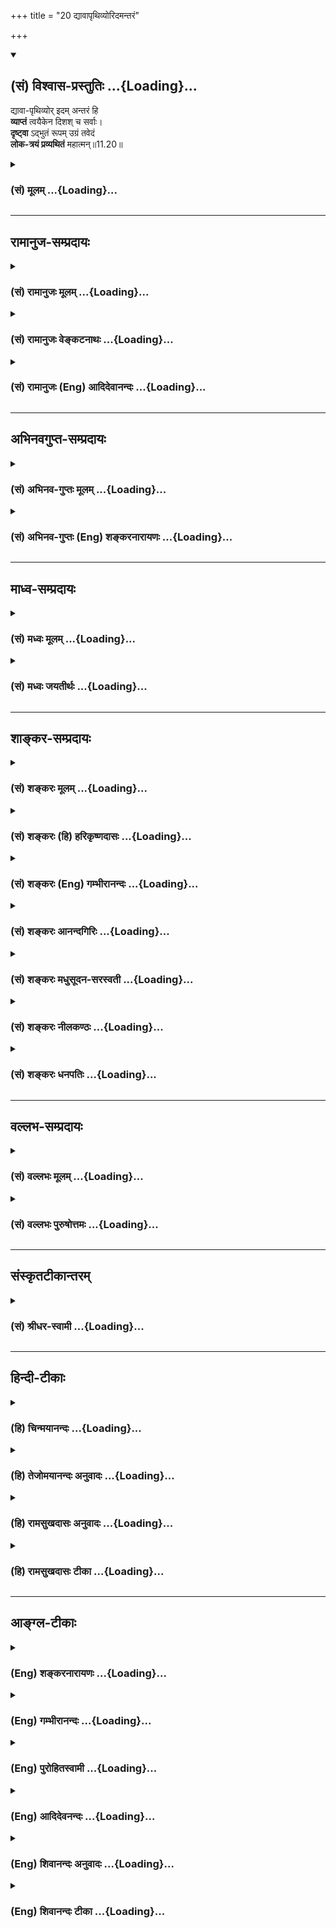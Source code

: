+++
title = "20 द्यावापृथिव्योरिदमन्तरं"

+++
<div class="js_include" newlevelforh1="2" title="(सं) विश्वास-प्रस्तुतिः" unfilled url="/purANam_vaiShNavam/mahAbhAratam/06-bhIShma-parva/03-bhagavad-gItA-parva/saMskRtam/vishvAsa-prastutiH/11_vishva-rUpa-darshana/20_dyAvApRthivyorida.md">
<details open><summary><h2>(सं) विश्वास-प्रस्तुतिः ...{Loading}...</h2></summary>

द्यावा-पृथिव्योर् इदम् अन्तरं हि  
**व्याप्तं** त्वयैकेन दिशश् च सर्वाः।  
**दृष्ट्वा** ऽद्भुतं रूपम् उग्रं तवेदं  
**लोक-त्रयं प्रव्यथितं** महात्मन्॥11.20॥
</details>
</div>
<div class="js_include collapsed" newlevelforh1="3" title="(सं) मूलम्" unfilled url="/purANam_vaiShNavam/mahAbhAratam/06-bhIShma-parva/03-bhagavad-gItA-parva/saMskRtam/mUlam/11_vishva-rUpa-darshana/20_dyAvApRthivyorida.md">
<details><summary><h3>(सं) मूलम् ...{Loading}...</h3></summary>

द्यावापृथिव्योरिदमन्तरं हि  
व्याप्तं त्वयैकेन दिशश्च सर्वाः।  
दृष्ट्वाऽद्भुतं रूपमुग्रं तवेदं  
लोकत्रयं प्रव्यथितं महात्मन्।।11.20।।
</details>
</div>


_________________
## रामानुज-सम्प्रदायः
<div class="js_include collapsed" newlevelforh1="3" title="(सं) रामानुजः मूलम्" unfilled url="/purANam_vaiShNavam/mahAbhAratam/06-bhIShma-parva/03-bhagavad-gItA-parva/saMskRtam/rAmAnujaH/mUlam/11_vishva-rUpa-darshana/20_dyAvApRthivyorida.md">
<details><summary><h3>(सं) रामानुजः मूलम् ...{Loading}...</h3></summary>

।।11.20।। द्युशब्दः पृथिवीशब्दश्च उभौ उपरितनानाम् अधस्तनानां च लोकानां
प्रदर्शनार्थौ; **द्यावापृथिव्योः अन्तरम्** अवकाशः; यस्मिन् अवकाशे सर्वे
लोकाः तिष्ठन्ति; सर्वः अयम् अवकाशः **दिशश्च सर्वाः त्वया एकेन**
व्याप्ताः।**दृष्ट्वा** अद्भूतं रूपम् **उग्रं तव इदम्**
अनन्तायामविस्तारम् अत्यद्भुतम् **अति उग्रं तव रूपं** दृष्ट्वा **लोकत्रयं
प्रव्यथितम्** -- युद्धदिदृक्षया आगतेषु
ब्रह्मादिदेवासुरपितृगणसिद्धगन्धर्वयक्षराक्षसेषु
प्रतिकूलानुकूलमध्यस्थरूपं लोकत्रयं सर्वं प्रव्यथितम्; अत्यन्तभीतम्
**महात्मन्** अपरिच्छेद्यमनोवृत्ते। ऐतेषाम् अपि अर्जुनस्य इव
विश्वाश्रयरूपसाक्षात्कारसाधनं दिव्यं चक्षुः भगवता दत्तम्। किमर्थम् इति
चेत् अर्जुनाय स्वैश्वर्यं सर्वं प्रदर्शयितुम् अत इदम् उच्यते --
दृष्ट्वाद्भुतं रूपमुग्रं तवेदं लोकत्रयं प्रव्यथितं महात्मन् इति।

</details>
</div>
<div class="js_include collapsed" newlevelforh1="3" title="(सं) रामानुजः वेङ्कटनाथः" unfilled url="/purANam_vaiShNavam/mahAbhAratam/06-bhIShma-parva/03-bhagavad-gItA-parva/saMskRtam/rAmAnujaH/venkaTanAthaH/11_vishva-rUpa-darshana/20_dyAvApRthivyorida.md">
<details><summary><h3>(सं) रामानुजः वेङ्कटनाथः ...{Loading}...</h3></summary>

  
  
।।11.20।। एवम्भूतमिति अत्युग्ररूपमित्यर्थः। प्रव्यथितविशेषणानुसारेण
लोकशब्दोऽत्र जनविषय इत्याह -- देवादय इति। दृष्ट्वा लोकाः
प्रव्यथितास्तथाऽहम् \[11।23\] इति वक्ष्यमाणावेक्षणेनअहं चेत्युक्तम्।
अनन्तत्वस्य बहुशोऽभिहितत्वादवच्छिन्नलोकद्वयव्याप्तिवचनं
तदुपलक्षितलोकवर्गद्वयप्रदर्शनार्थमित्यभिप्रायेणाहद्युशब्द
इति। अन्तरमवकाशावधिपरिधानान्तर्धिभेदतादर्थ्ये \[अमरः3।3।186\]
इत्यनेकार्थान्तरशब्दस्य प्रस्तुतानुगुणमर्थमाहअवकाश इति।
शक्तिविशेषादिवशात्सप्रतिघत्वविरोधाद्यभावाभिप्रायेणावकाशं
विवृण्वन्विपण्डितार्थमाहयस्मिन्निति। अनन्तायामविस्तारमिति
पूर्वोक्तस्यानुकर्षणम्। अयमभिप्रायः -- पूर्वापरवाक्ययोर्विग्रहेकविषयतया
मध्ये स्वरूपव्याप्तिकथनप्रयोजनाभावाद्विग्रहस्य चातिमहत्त्वेन
कण्ठोक्तत्वात्तद्विषयोऽयं व्याप्तिव्यपदेश इति। नात्र लोकत्रयशब्देन
पृथिव्यादिकं विवक्षितम्; तत्र प्रव्यथितत्ववचनायोगात्। अतोमञ्चाः
क्रोशन्ति इतिवत्तद्वर्तिनः प्राणिनो वक्तव्याः। ततश्च लक्षणातोऽपि
लोकशब्दस्यैव मुख्यत्वेन जनविषयत्वं वरम्। जनस्य त्रित्वं च
शत्रुमित्रोदासीनरूपेण सुप्रसिद्धम् तस्य च सर्वस्य जनस्यात्र समवायो
युद्धदिदृक्षया सिद्धः अत एव लोकत्रयवर्तिकतिपयपुरुषव्यथादर्शनेन
लोकत्रयनिर्देश इति न भ्रमितव्यम् नापीदमर्जुनस्योत्प्रेक्षणं; दृष्टस्यैव
सर्वस्य वचनात् तदेतदाह -- युद्धेति। अत्र देवासुरादिग्रहणं
मानुषव्यवच्छेदार्थं; युद्धायागतानां सर्वेषां भगवद्विग्रहादर्शनात्।
सोपसर्गस्य धातोर्विवक्षितमाह -- अत्यन्तभीतमिति। महात्मशब्दस्य
गम्भीरबुद्धिविशेषवत्सु प्रसिद्धत्वात्;
विग्रहस्योग्रत्ववदाशयापरिच्छेदस्यापि भयहेतुत्वादत्रायमेवार्थ उचित
इत्यभिप्रायेणाहअपरिच्छेद्येति। ननुदर्शयामास पार्थाय \[11।9\] इति
ह्युपक्रान्तम् तत्कथं देवासुरादीनामपि मानुषवन्मांसचक्षुषां
भगवद्विग्रहसाक्षात्कार उच्यते इत्यत्राह -- एतेषामपीति। अर्जुनस्य
शिष्यभूतस्यात्यन्तोपसन्नस्य निरतिशयभक्तेः स्वविग्रहप्रकाशनं प्राप्तम्
तदर्थं च तस्यैव दिव्यचक्षुर्दत्तम् वक्ष्यति चदेवा अप्यस्य रूपस्य नित्यं
दर्शनकाङ्क्षिणः \[11।52\] इति अतः सामान्येन सर्वस्य जनस्य
दिव्यचक्षुःप्रदाने कारणं न पश्याम इत्यभिप्रायेण शङ्कते -- किमर्थमिति।
परिहरति -- अर्जुनायेति। देवादीनामपि
दिदृक्षासम्भवात्सर्वेषामवतारसाक्षात्कारवत्सुकृतविपाकसन्निपातात्क्षुद्राणामिव
महतामपि भयावहत्वादिना निरङ्कुशैश्वर्यप्रकाशनेन प्रकृतोपयोगाच्च
दिव्यचक्षुर्दानमिति भावः। तदेवार्जुनवाक्येन संवादयति -- अत इदमिति।  
  

</details>
</div>
<div class="js_include collapsed" newlevelforh1="3" title="(सं) रामानुजः (Eng) आदिदेवानन्दः" unfilled url="/purANam_vaiShNavam/mahAbhAratam/06-bhIShma-parva/03-bhagavad-gItA-parva/saMskRtam/rAmAnujaH/english/AdidevAnandaH/11_vishva-rUpa-darshana/20_dyAvApRthivyorida.md">
<details><summary><h3>(सं) रामानुजः (Eng) आदिदेवानन्दः ...{Loading}...</h3></summary>

11.20 The terms, 'heaven and earth,' imply all the upper and lower worlds. The 'Antara', or that between heaven and earth, denotes the space between them in which are located all the worlds. You alone pervade all the space and all the arters. 'Beholding Your marvellous and teriible form,' beholding Your form of infinite length and extent,
marvellous and terrible, the three worlds are trembling. Gods headed by Brahma, the Asuras, the manes, the Siddhas, the Gandharvas, the Yaksas,
and Raksasas have come with a desire to see the battle. All the 'three worlds' consisting of these friendly, antagonistic and neutral beings are extremely frightened. 'Mahatman' means one, the dimension of whose mind has no limits. It has to be understood that like Arjuna, other beings also were granted by the Lord the divine eye capable of directly perceiving the Form which supports the universe. If it be asked why, the reply is that it was for demonstrating to Arjuna His sovereignty. Hence it is stated here: 'Beholding Your marvellous and terrible form, O Mahatman, the three worlds are greatly overwhelmed with fear.'

</details>
</div>


_________________
## अभिनवगुप्त-सम्प्रदायः
<div class="js_include collapsed" newlevelforh1="3" title="(सं) अभिनव-गुप्तः मूलम्" unfilled url="/purANam_vaiShNavam/mahAbhAratam/06-bhIShma-parva/03-bhagavad-gItA-parva/saMskRtam/abhinava-guptaH/mUlam/11_vishva-rUpa-darshana/20_dyAvApRthivyorida.md">
<details><summary><h3>(सं) अभिनव-गुप्तः मूलम् ...{Loading}...</h3></summary>

।।11.20।। No commentary.  
  

</details>
</div>
<div class="js_include collapsed" newlevelforh1="3" title="(सं) अभिनव-गुप्तः (Eng) शङ्करनारायणः" unfilled url="/purANam_vaiShNavam/mahAbhAratam/06-bhIShma-parva/03-bhagavad-gItA-parva/saMskRtam/abhinava-guptaH/english/shankaranArAyaNaH/11_vishva-rUpa-darshana/20_dyAvApRthivyorida.md">
<details><summary><h3>(सं) अभिनव-गुप्तः (Eng) शङ्करनारायणः ...{Loading}...</h3></summary>

11.20 Sri Abhinavagupta did not comment upon this sloka.

</details>
</div>


_________________
## माध्व-सम्प्रदायः
<div class="js_include collapsed" newlevelforh1="3" title="(सं) मध्वः मूलम्" unfilled url="/purANam_vaiShNavam/mahAbhAratam/06-bhIShma-parva/03-bhagavad-gItA-parva/saMskRtam/madhvaH/mUlam/11_vishva-rUpa-darshana/20_dyAvApRthivyorida.md">
<details><summary><h3>(सं) मध्वः मूलम् ...{Loading}...</h3></summary>

।।11.20।। मातापित्रोरन्तरङ्गः स एकः; रूपेण चान्यैः सर्वगतः स एकः इति
वारुणश्रुतेरेकेनैव द्यावापृथिव्योरन्तरं व्याप्तो भवति। पश्य मे पार्थ
रूपाणि \[1।6।18\] इति बहूनि रूपाणि प्रतिज्ञातानि मातापितरौ च
पृथिवीद्यावौ। मा नो माता पृथिवी दुर्मतौ धात् मधु द्यौरस्तु नः पिता
\[ऋक्सं.बृ.उ.6।3।6\] इत्यादिप्रयोगात्। न तु नियमतो भयप्रदं तत्स्वरूपम्।
नारदस्य तदभावात्। केषाञ्चित्तथा दर्शयति भगवान् -- प्रियन्ति केचित्तस्य
रूपस्य दृष्टौ बिभेति कश्चिदभ्यसे सर्वतृप्तिः इति वारुणशाखायाम्। न तु तं
सर्वे पश्यन्ति। अदृष्ट्वाऽपि तान्निरूप्य भयेन द्रष्टुस्तथा प्रतिभाति।
तथा च गौतमखिलेषु -- दृष्ट्वा देवं मोदमाना अदृष्ट्वाऽप्येतद्भयाद्बिभ्यतो
दृष्टवत्ते। पश्यन्ति ते न्यस्तचक्षुर्मुखांस्तु तस्मिन्नेवैते मनसो
गतत्वात् इति।

</details>
</div>
<div class="js_include collapsed" newlevelforh1="3" title="(सं) मध्वः जयतीर्थः" unfilled url="/purANam_vaiShNavam/mahAbhAratam/06-bhIShma-parva/03-bhagavad-gItA-parva/saMskRtam/madhvaH/jayatIrthaH/11_vishva-rUpa-darshana/20_dyAvApRthivyorida.md">
<details><summary><h3>(सं) मध्वः जयतीर्थः ...{Loading}...</h3></summary>

।।11.20।। द्यावापृथिव्योरिदमन्तरं हि इत्यत्रत्वया इत्यनेनैवैकत्वस्य
सिद्धत्वात्एकेन इति व्यर्थमित्यतः प्रमाणपूर्वकं तदभिप्रायमाह --
**मातापि**त्रोरिति। बहुत्वेऽपि स एकोऽभिन्नः अनेनदिशश्च सर्वाः
रूपान्तरैरित्युक्तं भवति। तदयुक्तम्। विश्वरूपस्यद्रष्टुमिच्छामि ते रूपं
\[11।3\] इत्यादिना एकत्वावगतेरित्यत आह **पश्येति**। ऐक्यापेक्षयैकवचनमिति
भावः। मातापित्रोः इति श्रुतिः प्रकृतानुपयोगिनी कथमुदाहृताद्यावापृथिव्योः
इत्यनभिधानादित्यत आह -- **मातापितरौ चेति**। माता पृथिवी;
नोऽस्मान्दुर्मतौ माधात् न दध्यात्। नोऽस्माकं मधु
सुखहेतुरस्तु। दृष्ट्वाऽद्भुतं इत्यादिना विश्वरूपदर्शनस्य
भयहेतुत्वमुच्यते। तन्न सर्वेषां सर्वदा; किन्तु
केषाञ्चित्कारणविशेषात्कदाचिदेवेति सप्रमाणकं तदभिप्रायमाह -- **न
त्वि**ति। अभ्यसेऽभ्यासे सति सर्वेषां तृप्तिरानन्द एवेत्यर्थः। एवं
तद्दर्शनस्य भयहेतुत्वनियमाभावमभिधाय लोकत्रयस्य दर्शनाभावं चाह -- **न
त्वि**ति। किन्तु त्रिलोकेषु स्थितैर्भक्तैरित्युक्तप्रकारेण कैश्चिदेव।
तदभिप्रायश्च लोकत्रयशब्द इति भावः। प्रकारान्तरेणलोकत्रयं
इत्यस्याभिप्रायमाह -- **अदृष्ट्वाऽपीति**। विश्वरूपदर्शनार्थं यतमानानां
लोकत्रयस्थानां पुंसां तददृष्ट्वाऽपि चेतसि निरूप्य स्थितानां भये जाते सति
तद्द्रष्टुरर्जुनस्य तथाऽहमिवैतेऽपि दृष्ट्वा बिभ्यतीति
प्रतिभातीत्यतःलोकत्रयं दृष्ट्वा प्रव्यथितं इत्याहेत्यर्थः। अत्र
श्रुतिसम्मतिमाह -- **दृष्ट्वेति**। देवं विश्वरूपं दृष्ट्वा मोदमानास्त
एतेऽर्जुनादयस्तद्ध्यायिनः पश्यन्ति। कथम्भूतान् अदृष्ट्वापि
तन्निरूप्यैतद्भयाद्बिभ्यतो भयचिह्नवतस्तस्मिन्नेव विश्वरूपे मनसो
गतत्वात्तन्न्यस्तचक्षुर्मुखांश्च दृष्टवत् दृष्टवन्त इवेत्यर्थः।

</details>
</div>


_________________
## शाङ्कर-सम्प्रदायः
<div class="js_include collapsed" newlevelforh1="3" title="(सं) शङ्करः मूलम्" unfilled url="/purANam_vaiShNavam/mahAbhAratam/06-bhIShma-parva/03-bhagavad-gItA-parva/saMskRtam/shankaraH/mUlam/11_vishva-rUpa-darshana/20_dyAvApRthivyorida.md">
<details><summary><h3>(सं) शङ्करः मूलम् ...{Loading}...</h3></summary>

।।11.20।। --,**द्यावापृथिव्योः इदम् अन्तरं हि** अन्तरिक्षं **व्याप्तं
त्वया एकेन** विश्वरूपधरेण **दिशश्च सर्वाः** व्याप्ताः। **दृष्ट्वा**
उपलभ्य **अद्भुतं** विस्मापकं **रूपम् इदं तव उग्रं** क्रूरं लोकानां त्रयं
**लोकत्रयं प्रव्यथितं** भीतं प्रचलितं वा हे **महात्मन्**
अक्षुद्रस्वभाव।।  
  
अथ अधुना पुरा यद्वा जयेम यदि वा नो जयेयुः (गीता 2।6) इति अर्जुनस्य यः
संशयः आसीत्; तन्निर्णयाय पाण्डवजयम् ऐकान्तिकं दर्शयामि इति प्रवृत्तो
भगवान्। तं पश्यन् आह --,किञ्च --,

</details>
</div>
<div class="js_include collapsed" newlevelforh1="3" title="(सं) शङ्करः (हि) हरिकृष्णदासः" unfilled url="/purANam_vaiShNavam/mahAbhAratam/06-bhIShma-parva/03-bhagavad-gItA-parva/saMskRtam/shankaraH/hindI/harikRShNadAsaH/11_vishva-rUpa-darshana/20_dyAvApRthivyorida.md">
<details><summary><h3>(सं) शङ्करः (हि) हरिकृष्णदासः ...{Loading}...</h3></summary>

।।11.20।। एकमात्र आप विश्वरूपधारी परमेश्वरसे ही यह स्वर्ग और पृथिवीके
बीचका सारा आकाश और समस्त दिशाएँ भी परिपूर्ण हो रही हैं। हे महात्मन्
अर्थात् हे अक्षुद्र स्वभाववाले कृष्ण आपके इस अद्भुत -- आश्चर्यजनक; भयंकर
-- क्रूर रूपको देखकर तीनों लोक व्यथित हो रहे हैं अर्थात् भयभीत या विचलित
हो रहे हैं।  
  
,

</details>
</div>
<div class="js_include collapsed" newlevelforh1="3" title="(सं) शङ्करः (Eng) गम्भीरानन्दः" unfilled url="/purANam_vaiShNavam/mahAbhAratam/06-bhIShma-parva/03-bhagavad-gItA-parva/saMskRtam/shankaraH/english/gambhIrAnandaH/11_vishva-rUpa-darshana/20_dyAvApRthivyorida.md">
<details><summary><h3>(सं) शङ्करः (Eng) गम्भीरानन्दः ...{Loading}...</h3></summary>

11.20 Hi, indeed; idam, this; antaram, intermediate space;
dyavaprthivyoh, between heaven and earth; ca, as also; sarvah, all; the
disah, direction; vyaptam, are pervaded; tvaya, by You; ekena, alone,
who have assumed the Cosmic form. Mahatman, O exalted One, who by nature
are high-minded; the lokatrayam, three worlds; pravyathitam, are struck
with fear, or are perturbed; drstva, by seeing; idam, this; abdhutam,
strange, astonishing; ugram, fearful, terrible; rupam, form; tava, of
Yours. Therefore, now, in order to clear that doubt which Arjuna earlier
had-as in, 'whether we shall win, or whether they shall coner' (2.6)-,
the Lord proceeds with the idea, 'I shall show the inevitable victory of
the Pandavas.' Visualizing that, Arjuna said: 'Moreover-'.

</details>
</div>
<div class="js_include collapsed" newlevelforh1="3" title="(सं) शङ्करः आनन्दगिरिः" unfilled url="/purANam_vaiShNavam/mahAbhAratam/06-bhIShma-parva/03-bhagavad-gItA-parva/saMskRtam/shankaraH/AnandagiriH/11_vishva-rUpa-darshana/20_dyAvApRthivyorida.md">
<details><summary><h3>(सं) शङ्करः आनन्दगिरिः ...{Loading}...</h3></summary>

।।11.20।। प्रकृतभगवद्रूपस्य व्याप्तिं व्यनक्ति -- **द्यावापृथिव्योरिति।**
तस्यैव भयंकरत्वमाचष्टे -- **दृष्ट्वेति।**

</details>
</div>
<div class="js_include collapsed" newlevelforh1="3" title="(सं) शङ्करः मधुसूदन-सरस्वती" unfilled url="/purANam_vaiShNavam/mahAbhAratam/06-bhIShma-parva/03-bhagavad-gItA-parva/saMskRtam/shankaraH/madhusUdana-sarasvatI/11_vishva-rUpa-darshana/20_dyAvApRthivyorida.md">
<details><summary><h3>(सं) शङ्करः मधुसूदन-सरस्वती ...{Loading}...</h3></summary>

।।11.20।। प्रकृतस्य भगवद्रूपस्य व्याप्तिमाह -- द्यावेति।
द्यावापृथिव्योरिदमन्तरिक्षं हि एव त्वयैवैकेन व्याप्तं। दिशश्च सर्वा
व्याप्ताः। दृष्ट्वाद्भुतमत्यन्तविस्मयकरमिदमुग्रं दुरधिगमं
महातेजस्वित्वात्तव रूपमुपलभ्य लोकत्रयं प्रव्यथितं अत्यन्तभीतं जातं। हे
महात्मन्साधूनामभयदायक; इतः परमिदमुपसंहरेत्यभिप्रायः।

</details>
</div>
<div class="js_include collapsed" newlevelforh1="3" title="(सं) शङ्करः नीलकण्ठः" unfilled url="/purANam_vaiShNavam/mahAbhAratam/06-bhIShma-parva/03-bhagavad-gItA-parva/saMskRtam/shankaraH/nIlakaNThaH/11_vishva-rUpa-darshana/20_dyAvApRthivyorida.md">
<details><summary><h3>(सं) शङ्करः नीलकण्ठः ...{Loading}...</h3></summary>

।।11.20।। एवं स्वयंकृतविश्वरूपदर्शनेन कृतकृत्यो भूत्वा
तदुपसंहारमिच्छन्स्तौति -- **द्यावापृथिव्योरिति।** हे महात्मन्; हि
प्रत्यक्षं त्वयैकेनेदं द्यावापृथिव्योरन्तरं मध्यं सर्वाः दिशश्च
व्याप्ताः। अतस्तवेदमद्भुतमुग्रं रूपं दृष्ट्वा लोकत्रयं प्रकर्षेण
व्यथितम्। अतः परमिदमुपसंहरेत्यभिप्रायः।

</details>
</div>
<div class="js_include collapsed" newlevelforh1="3" title="(सं) शङ्करः धनपतिः" unfilled url="/purANam_vaiShNavam/mahAbhAratam/06-bhIShma-parva/03-bhagavad-gItA-parva/saMskRtam/shankaraH/dhanapatiH/11_vishva-rUpa-darshana/20_dyAvApRthivyorida.md">
<details><summary><h3>(सं) शङ्करः धनपतिः ...{Loading}...</h3></summary>

।।11.20।। द्यावुृथिव्योरन्तमन्तरिक्षं त्वयैकेन विश्वरुपधरेण व्याप्तं
दिशश्च सर्वाः त्वया व्याप्ताः। हि यस्मात्तस्मात्तवेदमुघ्रं,रुपं दृष्ट्वा
लोकत्रयं प्रव्यथितं पीडितम्। अत इदमुपसंहर। महात्मनोऽक्षुद्रस्वभावस्य तव
निर्दोषलोकपीडनं नोचितमित्याशयेनाह -- हे महात्मन्निति।

</details>
</div>


_________________
## वल्लभ-सम्प्रदायः
<div class="js_include collapsed" newlevelforh1="3" title="(सं) वल्लभः मूलम्" unfilled url="/purANam_vaiShNavam/mahAbhAratam/06-bhIShma-parva/03-bhagavad-gItA-parva/saMskRtam/vallabhaH/mUlam/11_vishva-rUpa-darshana/20_dyAvApRthivyorida.md">
<details><summary><h3>(सं) वल्लभः मूलम् ...{Loading}...</h3></summary>

।।11.20।। द्यावापृथिव्योः इत्यारभ्यचूर्णितैरुत्तमाङ्गैः \[11।27\]
इत्यन्तं स्पष्टार्थम्।

</details>
</div>
<div class="js_include collapsed" newlevelforh1="3" title="(सं) वल्लभः पुरुषोत्तमः" unfilled url="/purANam_vaiShNavam/mahAbhAratam/06-bhIShma-parva/03-bhagavad-gItA-parva/saMskRtam/vallabhaH/puruShottamaH/11_vishva-rUpa-darshana/20_dyAvApRthivyorida.md">
<details><summary><h3>(सं) वल्लभः पुरुषोत्तमः ...{Loading}...</h3></summary>

  
  
।।11.20।। किञ्चद्यावापृथिव्योरिति। इदं द्यावापृथिव्योः अन्तरमन्तरिक्षं
एकेन त्वया व्याप्तम्। च पुनः; दिशः सर्वास्त्वया व्याप्ताः पश्यामि। किञ्च
हे महात्मन् इतोऽप्यधिकप्रकटनसमर्थ तव इदमद्भुतमलौकिकं उग्रं अदृष्टं रूपं
दृष्ट्वा लोकत्रयं प्रव्यथितं प्रकर्षेण व्यथितं भीतं पश्यामीति
पूर्वेणान्वयः।  
  

</details>
</div>


_________________
## संस्कृतटीकान्तरम्
<div class="js_include collapsed" newlevelforh1="3" title="(सं) श्रीधर-स्वामी" unfilled url="/purANam_vaiShNavam/mahAbhAratam/06-bhIShma-parva/03-bhagavad-gItA-parva/saMskRtam/shrIdhara-svAmI/11_vishva-rUpa-darshana/20_dyAvApRthivyorida.md">
<details><summary><h3>(सं) श्रीधर-स्वामी ...{Loading}...</h3></summary>

।।11.20।। किंच **-- द्यावापृथिव्योरिति।** द्यावापृथिव्योरिदमन्तरं हि
अन्तरिक्षं त्वयैकेन व्याप्तम्। दिशश्च सर्वा व्याप्ताः।
अद्भुतमदृष्टपूर्वं त्वदीयमिदमुग्नं घोरं रूपं दृष्ट्वा लोकत्रयं
प्रव्यथितमतिभीतं पश्यामीति पूर्वस्यैवानुषङ्गः।

</details>
</div>


_________________
## हिन्दी-टीकाः
<div class="js_include collapsed" newlevelforh1="3" title="(हि) चिन्मयानन्दः" unfilled url="/purANam_vaiShNavam/mahAbhAratam/06-bhIShma-parva/03-bhagavad-gItA-parva/hindI/chinmayAnandaH/11_vishva-rUpa-darshana/20_dyAvApRthivyorida.md">
<details><summary><h3>(हि) चिन्मयानन्दः ...{Loading}...</h3></summary>

।।11.20।। विराट् पुरुष समस्त जगत् को व्याप्त किये हुए है; और देशकाल का
भी अपना स्वतन्त्र अस्तित्व नहीं है। वे भी इस सत्य पर ही आश्रित हैं। हमें
यह नहीं भूलना चाहिए कि यहाँ वर्णित विषयवस्तु अनन्त है; सनातन है। इसीलिए
यहाँ अर्जुन कहता है; अकेले आपके द्वारा स्वर्ग और पृथ्वी के मध्य का आकाश
और समस्त दिशाएं व्याप्त हैं। विश्व की एकता को सरलता से ग्रहण नहीं किया जा
सकता। जो जितना ही अधिक उसे समझता है; उसका वर्णन करने में उतना ही अधिक वह
लड़खड़ाता है। इतने विशाल और भव्य सत्य को देखकर परिच्छिन्न बुद्धि का
कम्पित हो जाना स्वाभाविक ही है। अर्जुन कहता है; इस अद्भुत और भयंकर रूप को
देखकर तीनों लोक भय कम्पित हो रहे हैं। यह एक मनोवैज्ञानिक सत्य है कि
प्रत्येक मनुष्य जगत् को उसी रूप में देखता है जैसा कि वह स्वयं होता है।
यथा दृष्टि तथा सृष्टि। विराट् का दर्शन करके अर्जुन भयभीत हुआ और उस
मनस्थिति में जब वह जगत् को देखता है; तो तीनों लोक भी विस्मित और भय
कम्पित दिखाई देते हैं। व्यासजी की यह विशेषता है कि विशाल और गम्भीर
विषयवस्तु के वर्णन में व्यस्त होते हुए भी वे मनुष्य के मूलभूत आचरण को
भूलते नहीं हैं और उनके ये सूक्ष्म निरीक्षण ही इस अतुलनीय सौन्दर्य और
अपरिमेय गम्भीर चित्र को वास्तविकता की आभा प्रदान करते हैं।

</details>
</div>
<div class="js_include collapsed" newlevelforh1="3" title="(हि) तेजोमयानन्दः अनुवादः" unfilled url="/purANam_vaiShNavam/mahAbhAratam/06-bhIShma-parva/03-bhagavad-gItA-parva/hindI/tejomayAnandaH/anuvAdaH/11_vishva-rUpa-darshana/20_dyAvApRthivyorida.md">
<details><summary><h3>(हि) तेजोमयानन्दः अनुवादः ...{Loading}...</h3></summary>

।।11.20।। हे महात्मन् ! स्वर्ग और पृथ्वी के मध्य का यह आकाश तथा समस्त
दिशाएं अकेले आप से ही व्याप्त हैं; आपके इस अद्भुत और उग्र रूप को देखकर
तीनों लोक अतिव्यथा (भय) को प्राप्त हो रहे हैं।।

</details>
</div>
<div class="js_include collapsed" newlevelforh1="3" title="(हि) रामसुखदासः अनुवादः" unfilled url="/purANam_vaiShNavam/mahAbhAratam/06-bhIShma-parva/03-bhagavad-gItA-parva/hindI/rAmasukhadAsaH/anuvAdaH/11_vishva-rUpa-darshana/20_dyAvApRthivyorida.md">
<details><summary><h3>(हि) रामसुखदासः अनुवादः ...{Loading}...</h3></summary>

।।11.20।। हे महात्मन् ! यह स्वर्ग और पृथ्वीके बीचका अन्तराल और सम्पूर्ण
दिशाएँ एक आपसे ही परिपूर्ण हैं। आपके इस अद्भुत और उग्ररूपको देखकर तीनों
लोक व्यथित (व्याकुल) हो रहे हैं।

</details>
</div>
<div class="js_include collapsed" newlevelforh1="3" title="(हि) रामसुखदासः टीका" unfilled url="/purANam_vaiShNavam/mahAbhAratam/06-bhIShma-parva/03-bhagavad-gItA-parva/hindI/rAmasukhadAsaH/TIkA/11_vishva-rUpa-darshana/20_dyAvApRthivyorida.md">
<details><summary><h3>(हि) रामसुखदासः टीका ...{Loading}...</h3></summary>

।।11.20।।***व्याख्या--*****'महात्मन्'--** इस सम्बोधनका तात्पर्य है कि
आपके स्वरूपके समान किसीका स्वरूप हुआ नहीं, है नहीं, होगा नहीं और हो सकता
भी नहीं। इसलिये आप महात्मा अर्थात् महान् स्वरूपवाले हैं।

</details>
</div>


_________________
## आङ्ग्ल-टीकाः
<div class="js_include collapsed" newlevelforh1="3" title="(Eng) शङ्करनारायणः" unfilled url="/purANam_vaiShNavam/mahAbhAratam/06-bhIShma-parva/03-bhagavad-gItA-parva/english/shankaranArAyaNaH/11_vishva-rUpa-darshana/20_dyAvApRthivyorida.md">
<details><summary><h3>(Eng) शङ्करनारायणः ...{Loading}...</h3></summary>

11.20. This space in between the heaven and the earth as well as all the directions are pervaded singly by You; seeing this wondrous form of Yours as such, O Exalted Soul, the triple world is very much frightened.

</details>
</div>
<div class="js_include collapsed" newlevelforh1="3" title="(Eng) गम्भीरानन्दः" unfilled url="/purANam_vaiShNavam/mahAbhAratam/06-bhIShma-parva/03-bhagavad-gItA-parva/english/gambhIrAnandaH/11_vishva-rUpa-darshana/20_dyAvApRthivyorida.md">
<details><summary><h3>(Eng) गम्भीरानन्दः ...{Loading}...</h3></summary>

11.20 Indeed, this intermediate space between heaven and earth as also all the directions are pervaded by You alone. O exalted One, the three worlds are struck with fear by seeing this strange, fearful form of Yours.

</details>
</div>
<div class="js_include collapsed" newlevelforh1="3" title="(Eng) पुरोहितस्वामी" unfilled url="/purANam_vaiShNavam/mahAbhAratam/06-bhIShma-parva/03-bhagavad-gItA-parva/english/purohitasvAmI/11_vishva-rUpa-darshana/20_dyAvApRthivyorida.md">
<details><summary><h3>(Eng) पुरोहितस्वामी ...{Loading}...</h3></summary>

11.20 Alone thou fillest all the quarters of the sky, earth and heaven,
and the regions between. O Almighty Lord! Seeing Thy marvellous and awe-inspiring Form, the spheres tremble with fear.

</details>
</div>
<div class="js_include collapsed" newlevelforh1="3" title="(Eng) आदिदेवनन्दः" unfilled url="/purANam_vaiShNavam/mahAbhAratam/06-bhIShma-parva/03-bhagavad-gItA-parva/english/AdidevanandaH/11_vishva-rUpa-darshana/20_dyAvApRthivyorida.md">
<details><summary><h3>(Eng) आदिदेवनन्दः ...{Loading}...</h3></summary>

11.20 You alone have pervaded the interspace between heaven and earth,
and all the arters. Beholding Your marvellous and terrible form, O Mahatman, the three worlds are greatly overwhelmed with fear.

</details>
</div>
<div class="js_include collapsed" newlevelforh1="3" title="(Eng) शिवानन्दः अनुवादः" unfilled url="/purANam_vaiShNavam/mahAbhAratam/06-bhIShma-parva/03-bhagavad-gItA-parva/english/shivAnandaH/anuvAdaH/11_vishva-rUpa-darshana/20_dyAvApRthivyorida.md">
<details><summary><h3>(Eng) शिवानन्दः अनुवादः ...{Loading}...</h3></summary>

11.20 This space between the earth and the heaven and all the arters are filled by Thee alone; having seen this, Thy wonderful and teriible form,
the three worlds are trembling with fear, O great-souled Being.

</details>
</div>
<div class="js_include collapsed" newlevelforh1="3" title="(Eng) शिवानन्दः टीका" unfilled url="/purANam_vaiShNavam/mahAbhAratam/06-bhIShma-parva/03-bhagavad-gItA-parva/english/shivAnandaH/TIkA/11_vishva-rUpa-darshana/20_dyAvApRthivyorida.md">
<details><summary><h3>(Eng) शिवानन्दः टीका ...{Loading}...</h3></summary>

11.20 द्यावापृथिव्योः of heaven and earth; इदम् this; अन्तरम्
interspace; हि indeed; व्याप्तम् is filled; त्वया by Thee; एकेन alone;
दिशः arters; च and; सर्वाः all; दृष्ट्वा having seen; अद्भुतम्
wonderful; रूपम् form; उग्रम् terrible; तव Thy; इदम् this; लोकत्रयम् the three worlds; प्रव्यथितम् are trembling with fear; महात्मन् O greatsouled Being.Commentary Thee In Thy Cosmic Form.The space and the arters This denotes that the Lord has filled the whole universe of animate and inanimate objects.In order to remove the doubt entertained by Arjuna as to his success (Cf.II.6) Lord Krishna makes him feel now that victoyr for the Pandavas is certain.

</details>
</div>
